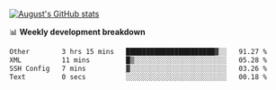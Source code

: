 
[![August's GitHub stats](https://github-readme-stats.vercel.app/api?username=zou-weidong&show_icons=true&theme=radical)](https://github.com/zou-weidong)


📊 **Weekly development breakdown**
<!--START_SECTION:waka-->

```txt
Other        3 hrs 15 mins   ██████████████████████▓░░   91.27 %
XML          11 mins         █▒░░░░░░░░░░░░░░░░░░░░░░░   05.28 %
SSH Config   7 mins          ▓░░░░░░░░░░░░░░░░░░░░░░░░   03.26 %
Text         0 secs          ░░░░░░░░░░░░░░░░░░░░░░░░░   00.18 %
```

<!--END_SECTION:waka-->

